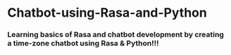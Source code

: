 # Chatbot-using-Rasa-and-Python
### Learning basics of Rasa and chatbot development by creating a time-zone chatbot using Rasa & Python!!!
